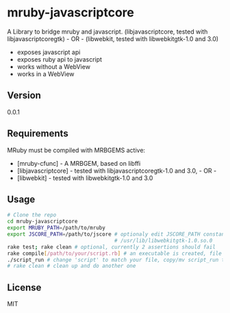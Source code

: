 mruby-javascriptcore
=========

A Library to bridge mruby and javascript. (libjavascriptcore, tested with libjavascriptcoregtk) - OR -
                                          (libwebkit, tested with libwebkitgtk-1.0 and 3.0)

  - exposes javascript api
  - exposes ruby api to javascript
  - works without a WebView
  - works in a WebView



Version
-

0.0.1

Requirements
-----------

MRuby must be compiled with MRBGEMS active:

* [mruby-cfunc] - A MRBGEM, based on libffi
* [libjavascriptcore] - tested with libjavascriptcoregtk-1.0 and 3.0, - OR -
* [libwebkit] - tested with libwebkitgtk-1.0 and 3.0

Usage
--------------
```bash
# Clone the repo
cd mruby-javascriptcore
export MRUBY_PATH=/path/to/mruby
export JSCORE_PATH=/path/to/jscore # optionaly edit JSCORE_PATH constant in ./src/lib_path.rb (at the top), ie,
                                   # /usr/lib/libwebkitgtk-1.0.so.0
rake test; rake clean # optional, currently 2 assertions should fail
rake compile[/path/to/your/script.rb] # an executable is created, file basename minus extension, appended with _run
./script_run # change 'script' to match your file, copy/mv script_run to wherever
# rake clean # clean up and do another one
```

License
-

MIT
